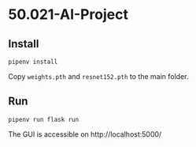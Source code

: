 # 50.021-AI-Project

## Install

`pipenv install`

Copy `weights.pth` and `resnet152.pth` to the main folder.

## Run

`pipenv run flask run`

The GUI is accessible on http://localhost:5000/
